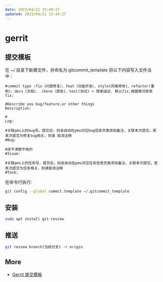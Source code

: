 ```yaml
---
date: 2023/04/21 15:49:27
updated: 2023/04/21 15:49:27
---
```


# gerrit

## 提交模板

在 ~/ 目录下新建文件，并命名为.gitcommit_template 将以下内容写入文件当中：

```text
#commit type :fix（问题修复）、feat（功能开发）、style(风格修改)、refactor(重构)、docs（文档）、 chore（其他)、test(测试) + 简单描述. 默认fix,根据情况修改
fix: 

#Describe you bug/feature,or other things
Description: 

# 
Log: 

#关联pms上的bug号，提交后，则会自动在pms对应bug信息页面添加备注，关联本次提交。若本次提交为修复bug相关，则请 取消注释
#Bug: 

#尚不清楚干啥的 
#Issue: 

#关联pms上的任务号，提交后，则会自动在pms对应任务信息页面添加备注，关联本次提交。若本次提交为任务相关，则请取消注释
#Task: 
```

在命令行执行:

```bash
git config --global commit.template ~/.gitcommit_template
```

## 安装

```bash
sudo apt install git-review
```

## 推送

```bash
git review branch(当前分支) -r origin
```

## More

- [Gerrit 提交模板](https://wikidev.uniontech.com/Gerrit_%E6%8F%90%E4%BA%A4%E6%A8%A1%E6%9D%BF)
